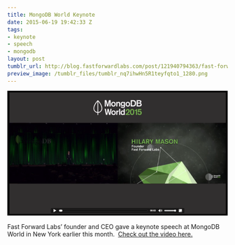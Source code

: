 ```yaml
---
title: MongoDB World Keynote
date: 2015-06-19 19:42:33 Z
tags:
- keynote
- speech
- mongodb
layout: post
tumblr_url: http://blog.fastforwardlabs.com/post/121940794363/fast-forward-labs-founder-and-ceo-gave-a-keynote
preview_image: /tumblr_files/tumblr_nq7ihwHn5R1teyfqto1_1280.png
---
```


<img src="/tumblr_files/tumblr_nq7ihwHn5R1teyfqto1_1280.png"/>

Fast Forward Labs’ founder and CEO gave a keynote speech at MongoDB World in New York earlier this month.  <a href="https://www.mongodb.com/world2015">Check out the video here.</a>

